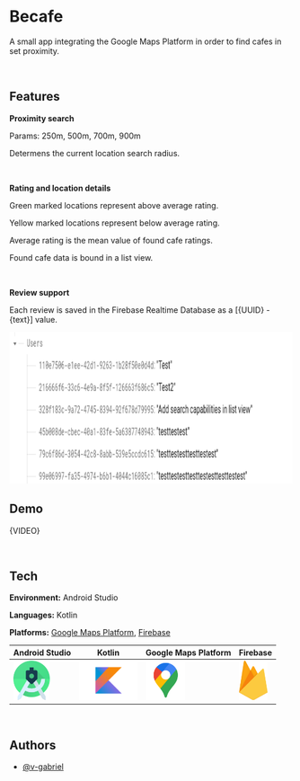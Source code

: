 
# Becafe

A small app integrating the Google Maps Platform in order to find cafes in set proximity.

<br>

## Features

**Proximity search**

Params: 250m, 500m, 700m, 900m

Determens the current location search radius.

<br>

**Rating and location details**

Green marked locations represent above average rating.

Yellow marked locations represent below average rating.

Average rating is the mean value of found cafe ratings.

Found cafe data is bound in a list view.

<br>

**Review support**

Each review is saved in the Firebase Realtime Database as a [{UUID} - {text}] value.

<img src="./readme_resources/firebase-database.png" height=270 width=auto>

<br>

## Demo
{VIDEO}

<br>

## Tech

**Environment:** Android Studio

**Languages:** Kotlin

**Platforms:** [Google Maps Platform](https://mapsplatform.google.com), [Firebase](https://console.firebase.google.com/)

| Android Studio | Kotlin | Google Maps Platform | Firebase |
| ------ | ------ | ------ | ------ | 
| <img src="./readme_resources/tech-logos/logo-android-studio.png" width=auto height=70> | <img src="./readme_resources/tech-logos/logo-kotlin.png" width=auto height=70> |  <img src="./readme_resources/tech-logos/logo-google-maps.png" width=auto height=70> | <img src="./readme_resources/tech-logos/logo-firebase.png" width=auto height=70> |

<br>

## Authors

- [@v-gabriel](https://github.com/v-gabriel)

